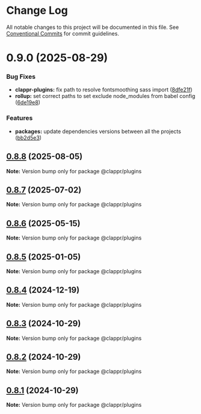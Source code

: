 # Change Log

All notable changes to this project will be documented in this file.
See [Conventional Commits](https://conventionalcommits.org) for commit guidelines.

# 0.9.0 (2025-08-29)

### Bug Fixes

- **clappr-plugins:** fix path to resolve fontsmoothing sass import ([8dfe21f](https://github.com/clappr/clappr-plugins/commit/8dfe21f26ab0c2b7aa109d9f3e3515a50fdbcd42))
- **rollup:** set correct paths to set exclude node_modules from babel config ([6de19e8](https://github.com/clappr/clappr-plugins/commit/6de19e8cafedc6d75a83a1c8fc74720aa954e541))

### Features

- **packages:** update dependencies versions between all the projects ([bb2d5e3](https://github.com/clappr/clappr-plugins/commit/bb2d5e3d8df5190cf4eff9f85f5b91c801998a96))

## [0.8.8](https://github.com/clappr/clappr-plugins/compare/@clappr/plugins@0.8.7...@clappr/plugins@0.8.8) (2025-08-05)

**Note:** Version bump only for package @clappr/plugins

## [0.8.7](https://github.com/clappr/clappr-plugins/compare/@clappr/plugins@0.8.6...@clappr/plugins@0.8.7) (2025-07-02)

**Note:** Version bump only for package @clappr/plugins

## [0.8.6](https://github.com/clappr/clappr-plugins/compare/@clappr/plugins@0.8.5...@clappr/plugins@0.8.6) (2025-05-15)

**Note:** Version bump only for package @clappr/plugins

## [0.8.5](https://github.com/clappr/clappr-plugins/compare/@clappr/plugins@0.8.4...@clappr/plugins@0.8.5) (2025-01-05)

**Note:** Version bump only for package @clappr/plugins

## [0.8.4](https://github.com/clappr/clappr-plugins/compare/@clappr/plugins@0.8.3...@clappr/plugins@0.8.4) (2024-12-19)

**Note:** Version bump only for package @clappr/plugins

## [0.8.3](https://github.com/clappr/clappr-plugins/compare/@clappr/plugins@0.8.2...@clappr/plugins@0.8.3) (2024-10-29)

**Note:** Version bump only for package @clappr/plugins

## [0.8.2](https://github.com/clappr/clappr-plugins/compare/@clappr/plugins@0.8.1...@clappr/plugins@0.8.2) (2024-10-29)

**Note:** Version bump only for package @clappr/plugins

## [0.8.1](https://github.com/clappr/clappr-plugins/compare/@clappr/plugins@0.8.0...@clappr/plugins@0.8.1) (2024-10-29)

**Note:** Version bump only for package @clappr/plugins
